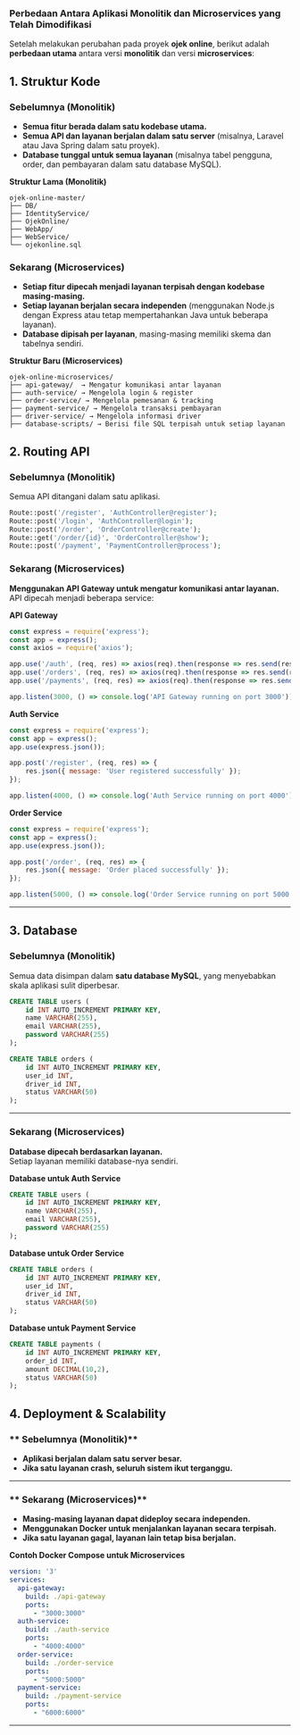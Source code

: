 ### Perbedaan Antara Aplikasi Monolitik dan Microservices yang Telah Dimodifikasi

Setelah melakukan perubahan pada proyek **ojek online**, berikut adalah **perbedaan utama** antara versi **monolitik** dan versi **microservices**:


## **1. Struktur Kode**
###  Sebelumnya (Monolitik)
- **Semua fitur berada dalam satu kodebase utama.**
- **Semua API dan layanan berjalan dalam satu server** (misalnya, Laravel atau Java Spring dalam satu proyek).
- **Database tunggal untuk semua layanan** (misalnya tabel pengguna, order, dan pembayaran dalam satu database MySQL).

 **Struktur Lama (Monolitik)**
```
ojek-online-master/
├── DB/
├── IdentityService/
├── OjekOnline/
├── WebApp/
├── WebService/
└── ojekonline.sql
```



### Sekarang (Microservices)
- **Setiap fitur dipecah menjadi layanan terpisah dengan kodebase masing-masing.**
- **Setiap layanan berjalan secara independen** (menggunakan Node.js dengan Express atau tetap mempertahankan Java untuk beberapa layanan).
- **Database dipisah per layanan**, masing-masing memiliki skema dan tabelnya sendiri.

 **Struktur Baru (Microservices)**
```
ojek-online-microservices/
├── api-gateway/  → Mengatur komunikasi antar layanan
├── auth-service/ → Mengelola login & register
├── order-service/ → Mengelola pemesanan & tracking
├── payment-service/ → Mengelola transaksi pembayaran
├── driver-service/ → Mengelola informasi driver
├── database-scripts/ → Berisi file SQL terpisah untuk setiap layanan
```



## **2. Routing API**
###  Sebelumnya (Monolitik)
Semua API ditangani dalam satu aplikasi.

```php
Route::post('/register', 'AuthController@register');
Route::post('/login', 'AuthController@login');
Route::post('/order', 'OrderController@create');
Route::get('/order/{id}', 'OrderController@show');
Route::post('/payment', 'PaymentController@process');
```



###  Sekarang (Microservices)
**Menggunakan API Gateway untuk mengatur komunikasi antar layanan.**
API dipecah menjadi beberapa service:

 **API Gateway**
```js
const express = require('express');
const app = express();
const axios = require('axios');

app.use('/auth', (req, res) => axios(req).then(response => res.send(response.data)));
app.use('/orders', (req, res) => axios(req).then(response => res.send(response.data)));
app.use('/payments', (req, res) => axios(req).then(response => res.send(response.data)));

app.listen(3000, () => console.log('API Gateway running on port 3000'));
```

 **Auth Service**
```js
const express = require('express');
const app = express();
app.use(express.json());

app.post('/register', (req, res) => {
    res.json({ message: 'User registered successfully' });
});

app.listen(4000, () => console.log('Auth Service running on port 4000'));
```

 **Order Service**
```js
const express = require('express');
const app = express();
app.use(express.json());

app.post('/order', (req, res) => {
    res.json({ message: 'Order placed successfully' });
});

app.listen(5000, () => console.log('Order Service running on port 5000'));
```

---

## **3. Database**
###  Sebelumnya (Monolitik)
Semua data disimpan dalam **satu database MySQL**, yang menyebabkan skala aplikasi sulit diperbesar.

```sql
CREATE TABLE users (
    id INT AUTO_INCREMENT PRIMARY KEY,
    name VARCHAR(255),
    email VARCHAR(255),
    password VARCHAR(255)
);

CREATE TABLE orders (
    id INT AUTO_INCREMENT PRIMARY KEY,
    user_id INT,
    driver_id INT,
    status VARCHAR(50)
);
```

---

###  Sekarang (Microservices)
**Database dipecah berdasarkan layanan.**  
Setiap layanan memiliki database-nya sendiri.

 **Database untuk Auth Service**
```sql
CREATE TABLE users (
    id INT AUTO_INCREMENT PRIMARY KEY,
    name VARCHAR(255),
    email VARCHAR(255),
    password VARCHAR(255)
);
```

 **Database untuk Order Service**
```sql
CREATE TABLE orders (
    id INT AUTO_INCREMENT PRIMARY KEY,
    user_id INT,
    driver_id INT,
    status VARCHAR(50)
);
```

 **Database untuk Payment Service**
```sql
CREATE TABLE payments (
    id INT AUTO_INCREMENT PRIMARY KEY,
    order_id INT,
    amount DECIMAL(10,2),
    status VARCHAR(50)
);
```



## **4. Deployment & Scalability**
### ** Sebelumnya (Monolitik)**
- **Aplikasi berjalan dalam satu server besar.**
- **Jika satu layanan crash, seluruh sistem ikut terganggu.**

---

### ** Sekarang (Microservices)**
- **Masing-masing layanan dapat dideploy secara independen.**
- **Menggunakan Docker untuk menjalankan layanan secara terpisah.**
- **Jika satu layanan gagal, layanan lain tetap bisa berjalan.**

 **Contoh Docker Compose untuk Microservices**
```yaml
version: '3'
services:
  api-gateway:
    build: ./api-gateway
    ports:
      - "3000:3000"
  auth-service:
    build: ./auth-service
    ports:
      - "4000:4000"
  order-service:
    build: ./order-service
    ports:
      - "5000:5000"
  payment-service:
    build: ./payment-service
    ports:
      - "6000:6000"
```

---
